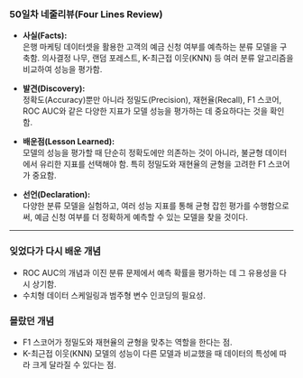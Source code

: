 ### **50일차 네줄리뷰(Four Lines Review)**  
- **사실(Facts):**  
  은행 마케팅 데이터셋을 활용한 고객의 예금 신청 여부를 예측하는 분류 모델을 구축함. 의사결정 나무, 랜덤 포레스트, K-최근접 이웃(KNN) 등 여러 분류 알고리즘을 비교하여 성능을 평가함.

- **발견(Discovery):**  
  정확도(Accuracy)뿐만 아니라 정밀도(Precision), 재현율(Recall), F1 스코어, ROC AUC와 같은 다양한 지표가 모델 성능을 평가하는 데 중요하다는 것을 확인함.

- **배운점(Lesson Learned):**  
  모델의 성능을 평가할 때 단순히 정확도에만 의존하는 것이 아니라, 불균형 데이터에서 유리한 지표를 선택해야 함. 특히 정밀도와 재현율의 균형을 고려한 F1 스코어가 중요함.

- **선언(Declaration):**  
  다양한 분류 모델을 실험하고, 여러 성능 지표를 통해 균형 잡힌 평가를 수행함으로써, 예금 신청 여부를 더 정확하게 예측할 수 있는 모델을 찾을 것이다.

---

### **잊었다가 다시 배운 개념**  
- ROC AUC의 개념과 이진 분류 문제에서 예측 확률을 평가하는 데 그 유용성을 다시 상기함.
- 수치형 데이터 스케일링과 범주형 변수 인코딩의 필요성.

### **몰랐던 개념**  
- F1 스코어가 정밀도와 재현율의 균형을 맞추는 역할을 한다는 점.
- K-최근접 이웃(KNN) 모델의 성능이 다른 모델과 비교했을 때 데이터의 특성에 따라 크게 달라질 수 있다는 점.
